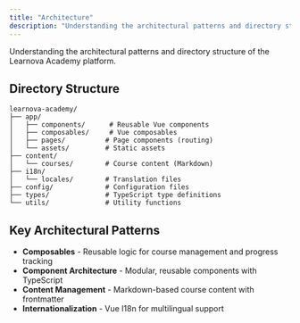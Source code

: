 ```yaml
---
title: "Architecture"
description: "Understanding the architectural patterns and directory structure of the Learnova Academy platform"
---
```


Understanding the architectural patterns and directory structure of the Learnova Academy platform.

## Directory Structure

```
learnova-academy/
├── app/
│   ├── components/      # Reusable Vue components
│   ├── composables/     # Vue composables
│   ├── pages/          # Page components (routing)
│   └── assets/         # Static assets
├── content/
│   └── courses/        # Course content (Markdown)
├── i18n/
│   └── locales/        # Translation files
├── config/             # Configuration files
├── types/              # TypeScript type definitions
└── utils/              # Utility functions
```

## Key Architectural Patterns

- **Composables** - Reusable logic for course management and progress tracking
- **Component Architecture** - Modular, reusable components with TypeScript
- **Content Management** - Markdown-based course content with frontmatter
- **Internationalization** - Vue I18n for multilingual support
